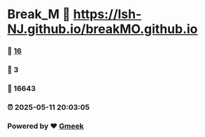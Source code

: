 # Break_M :link: https://lsh-NJ.github.io/breakMO.github.io 
### :page_facing_up: [16](https://lsh-NJ.github.io/breakMO.github.io/tag.html) 
### :speech_balloon: 3 
### :hibiscus: 16643 
### :alarm_clock: 2025-05-11 20:03:05 
### Powered by :heart: [Gmeek](https://github.com/Meekdai/Gmeek)
